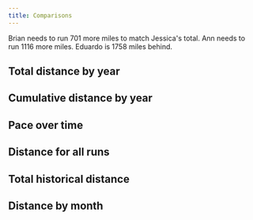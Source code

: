 ```yaml
---
title: Comparisons
---
```


Brian needs to run 701 more miles to match Jessica's total. Ann needs to run 1116 more miles. Eduardo is 1758 miles behind. 

## Total distance by year
<div id="compare-distance-bar-year"></div>

## Cumulative distance by year
<div id="compare-distance-line-year"></div>

## Pace over time
<div id="compare-time-pace"></div>

## Distance for all runs
<div id="compare-time-distance"></div>


## Total historical distance
<div id="compare-distance-line-total"></div>

## Distance by month
<div id="compare-distance-bar-month"></div>


<script src="https://cdn.jsdelivr.net/npm/vega@5.12.1"></script>
<script src="https://cdn.jsdelivr.net/npm/vega-lite@4.13.1"></script>
<script src="https://cdn.jsdelivr.net/npm/vega-embed@6.8.0"></script>
<script src="plots.js"></script>

<script type="text/javascript">
  load_plot("compare-distance-line-total");
  load_plot("compare-distance-bar-year");
  load_plot("compare-distance-line-year");
  load_plot("compare-time-pace");
  load_plot("compare-time-distance");
  load_plot("compare-distance-bar-month");
</script>
